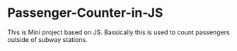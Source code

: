 # Passenger-Counter-in-JS
This is Mini project based on JS. Bassically this is used to count passengers outside of subway stations.
